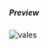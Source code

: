 ##### Preview
![vales](https://raw.githubusercontent.com/wsilverio/exp-P5/master/slide_selecao/slide_selecao.png)
